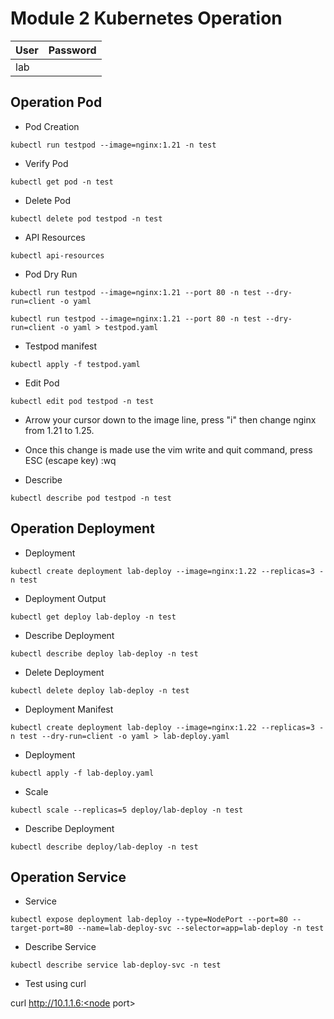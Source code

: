 # Module 2 Kubernetes Operation
|User|Password|
|---|---|
|lab||


## Operation Pod

- Pod Creation
```
kubectl run testpod --image=nginx:1.21 -n test
```
- Verify Pod
```
kubectl get pod -n test
```
- Delete Pod
```
kubectl delete pod testpod -n test
```
- API Resources
```
kubectl api-resources
```
- Pod Dry Run
```
kubectl run testpod --image=nginx:1.21 --port 80 -n test --dry-run=client -o yaml
```
```
kubectl run testpod --image=nginx:1.21 --port 80 -n test --dry-run=client -o yaml > testpod.yaml
```
- Testpod manifest
```
kubectl apply -f testpod.yaml
```
- Edit Pod
```
kubectl edit pod testpod -n test
```

- Arrow your cursor down to the image line, press "i" then change  nginx from 1.21 to 1.25.
  
- Once this change is made use the vim write and quit command, press
ESC (escape key)
:wq

- Describe
```
kubectl describe pod testpod -n test
```

## Operation Deployment
- Deployment
```
kubectl create deployment lab-deploy --image=nginx:1.22 --replicas=3 -n test
```
- Deployment Output
```
kubectl get deploy lab-deploy -n test
```
- Describe Deployment
```
kubectl describe deploy lab-deploy -n test
```
- Delete Deployment
```
kubectl delete deploy lab-deploy -n test
```
- Deployment Manifest
```
kubectl create deployment lab-deploy --image=nginx:1.22 --replicas=3 -n test --dry-run=client -o yaml > lab-deploy.yaml
```
- Deployment
```
kubectl apply -f lab-deploy.yaml
```
- Scale
```
kubectl scale --replicas=5 deploy/lab-deploy -n test
```
- Describe Deployment
```
kubectl describe deploy/lab-deploy -n test
```

## Operation Service
- Service
```
kubectl expose deployment lab-deploy --type=NodePort --port=80 --target-port=80 --name=lab-deploy-svc --selector=app=lab-deploy -n test
```
- Describe Service
```
kubectl describe service lab-deploy-svc -n test
```
- Test using curl

curl http://10.1.1.6:<node port>
